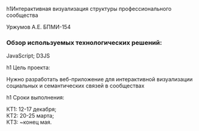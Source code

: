 h1Интерактивная визуализация структуры профессионального сообщества

Уржумов А.Е. БПМИ-154

### Обзор используемых технологических решений:
JavaScript;
D3JS

h1 Цель проекта:

Нужно разработать веб-приложение для интерактивной визуализации социальных и семантических связей в сообществах

h1 Сроки выполнения:

КТ1: 12-17 декабря;<br>
КТ2: 20-25 марта;<br>
КТ3: ~конец мая.
